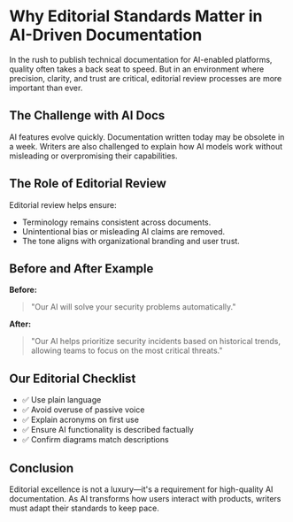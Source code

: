 # Why Editorial Standards Matter in AI-Driven Documentation

In the rush to publish technical documentation for AI-enabled platforms, quality often takes a back seat to speed. But in an environment where precision, clarity, and trust are critical, editorial review processes are more important than ever.

## The Challenge with AI Docs

AI features evolve quickly. Documentation written today may be obsolete in a week. Writers are also challenged to explain how AI models work without misleading or overpromising their capabilities.

## The Role of Editorial Review

Editorial review helps ensure:
- Terminology remains consistent across documents.
- Unintentional bias or misleading AI claims are removed.
- The tone aligns with organizational branding and user trust.

## Before and After Example

**Before:**  
> "Our AI will solve your security problems automatically."

**After:**  
> "Our AI helps prioritize security incidents based on historical trends, allowing teams to focus on the most critical threats."

## Our Editorial Checklist
- ✅ Use plain language
- ✅ Avoid overuse of passive voice
- ✅ Explain acronyms on first use
- ✅ Ensure AI functionality is described factually
- ✅ Confirm diagrams match descriptions

## Conclusion

Editorial excellence is not a luxury—it's a requirement for high-quality AI documentation. As AI transforms how users interact with products, writers must adapt their standards to keep pace.

